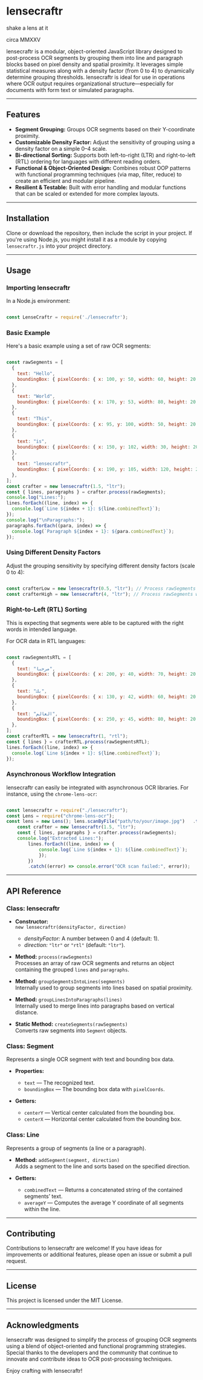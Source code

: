 # lensecraftr
shake a lens at it

circa MMXXV

lensecraftr is a modular, object-oriented JavaScript library designed to post-process OCR segments by grouping them into line and paragraph blocks based on pixel density and spatial proximity. It leverages simple statistical measures along with a density factor (from 0 to 4) to dynamically determine grouping thresholds. lensecraftr is ideal for use in operations where OCR output requires organizational structure—especially for documents with form text or simulated paragraphs.

* * *

Features
--------

*   **Segment Grouping:** Groups OCR segments based on their Y-coordinate proximity.
*   **Customizable Density Factor:** Adjust the sensitivity of grouping using a density factor on a simple 0–4 scale.
*   **Bi-directional Sorting:** Supports both left-to-right (LTR) and right-to-left (RTL) ordering for languages with different reading orders.
*   **Functional & Object-Oriented Design:** Combines robust OOP patterns with functional programming techniques (via map, filter, reduce) to create an efficient and modular pipeline.
*   **Resilient & Testable:** Built with error handling and modular functions that can be scaled or extended for more complex layouts.

* * *

Installation
------------

Clone or download the repository, then include the script in your project. If you're using Node.js, you might install it as a module by copying `lensecraftr.js` into your project directory.

* * *

Usage
-----

### Importing lensecraftr

In a Node.js environment:

```javascript

const LenseCraftr = require('./lensecraftr');
```

### Basic Example

Here's a basic example using a set of raw OCR segments:

```javascript

const rawSegments = [
  {
    text: "Hello",
    boundingBox: { pixelCoords: { x: 100, y: 50, width: 60, height: 20 } },
  },
  {
    text: "World",
    boundingBox: { pixelCoords: { x: 170, y: 53, width: 80, height: 20 } },
  },
  {
    text: "This",
    boundingBox: { pixelCoords: { x: 95, y: 100, width: 50, height: 20 } },
  },
  {
    text: "is",
    boundingBox: { pixelCoords: { x: 150, y: 102, width: 30, height: 20 } },
  },
  {
    text: "lensecraftr",
    boundingBox: { pixelCoords: { x: 190, y: 105, width: 120, height: 20 } },
  },
];
const crafter = new lensecraftr(1.5, "ltr");
const { lines, paragraphs } = crafter.process(rawSegments);
console.log("Lines:");
lines.forEach((line, index) => {
  console.log(`Line ${index + 1}: ${line.combinedText}`);
});
console.log("\nParagraphs:");
paragraphs.forEach((para, index) => {
  console.log(`Paragraph ${index + 1}: ${para.combinedText}`);
});


```

### Using Different Density Factors

Adjust the grouping sensitivity by specifying different density factors (scale 0 to 4):

```javascript

const crafterLow = new lensecraftr(0.5, "ltr"); // Process rawSegments with a low density factor
const crafterHigh = new lensecraftr(4, "ltr"); // Process rawSegments with a high density factor
```

### Right-to-Left (RTL) Sorting

This is expecting that segments were able to be captured with the right words in intended language.

For OCR data in RTL languages:

```javascript

const rawSegmentsRTL = [
  {
    text: "مرحبا",
    boundingBox: { pixelCoords: { x: 200, y: 40, width: 70, height: 20 } },
  },
  {
    text: "بك",
    boundingBox: { pixelCoords: { x: 130, y: 42, width: 60, height: 20 } },
  },
  {
    text: "العالم",
    boundingBox: { pixelCoords: { x: 250, y: 45, width: 80, height: 20 } },
  },
];
const crafterRTL = new lensecraftr(1, "rtl");
const { lines } = crafterRTL.process(rawSegmentsRTL);
lines.forEach((line, index) => {
  console.log(`Line ${index + 1}: ${line.combinedText}`);
});

```

### Asynchronous Workflow Integration

lensecraftr can easily be integrated with asynchronous OCR libraries. For instance, using the `chrome-lens-ocr`:

```javascript

const lensecraftr = require("./lensecraftr");
const Lens = require("chrome-lens-ocr");
const lens = new Lens(); lens.scanByFile("path/to/your/image.jpg")   .then((rawSegments) => {
    const crafter = new lensecraftr(1.5, "ltr");
    const { lines, paragraphs } = crafter.process(rawSegments);
    console.log("Extracted Lines:");
        lines.forEach((line, index) => {
            console.log(`Line ${index + 1}: ${line.combinedText}`);
            });
        })
        .catch((error) => console.error("OCR scan failed:", error));
```

* * *

API Reference
-------------

### Class: lensecraftr

*   **Constructor:**  
    `new lensecraftr(densityFactor, direction)`
    
    *   _densityFactor:_ A number between 0 and 4 (default: 1).
    *   _direction:_ `"ltr"` or `"rtl"` (default: `"ltr"`).
*   **Method:** `process(rawSegments)`  
    Processes an array of raw OCR segments and returns an object containing the grouped `lines` and `paragraphs`.
    
*   **Method:** `groupSegmentsIntoLines(segments)`  
    Internally used to group segments into lines based on spatial proximity.
    
*   **Method:** `groupLinesIntoParagraphs(lines)`  
    Internally used to merge lines into paragraphs based on vertical distance.
    
*   **Static Method:** `createSegments(rawSegments)`  
    Converts raw segments into `Segment` objects.
    

### Class: Segment

Represents a single OCR segment with text and bounding box data.

*   **Properties:**
    
    *   `text` — The recognized text.
    *   `boundingBox` — The bounding box data with `pixelCoords`.
*   **Getters:**
    
    *   `centerY` — Vertical center calculated from the bounding box.
    *   `centerX` — Horizontal center calculated from the bounding box.

### Class: Line

Represents a group of segments (a line or a paragraph).

*   **Method:** `addSegment(segment, direction)`  
    Adds a segment to the line and sorts based on the specified direction.
    
*   **Getters:**
    
    *   `combinedText` — Returns a concatenated string of the contained segments’ text.
    *   `averageY` — Computes the average Y coordinate of all segments within the line.

* * *

Contributing
------------

Contributions to lensecraftr are welcome! If you have ideas for improvements or additional features, please open an issue or submit a pull request.

* * *

License
-------

This project is licensed under the MIT License.

* * *

Acknowledgments
---------------

lensecraftr was designed to simplify the process of grouping OCR segments using a blend of object-oriented and functional programming strategies. Special thanks to the developers and the community that continue to innovate and contribute ideas to OCR post-processing techniques.

Enjoy crafting with lensecraftr!
